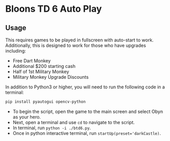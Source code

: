 # Bloons TD 6 Auto Play

## Usage

This requires games to be played in fullscreen with auto-start to work.
Additionally, this is designed to work for those who have upgrades including:

- Free Dart Monkey
- Additional $200 starting cash
- Half of 1st Military Monkey
- Military Monkey Upgrade Discounts

In addition to Python3 or higher, you will need to run the following code in a terminal:

```bash
pip install pyautogui opencv-python
```

- To begin the script, open the game to the main screen and select Obyn as your hero.
- Next, open a terminal and use `cd` to navigate to the script.
- In terminal, run `python -i ./btd6.py`.
- Once in python interactive terminal, run `startUp(preset='darkCastle)`.
